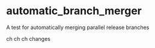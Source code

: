 # automatic_branch_merger
A test for automatically merging parallel release branches

ch ch ch changes
